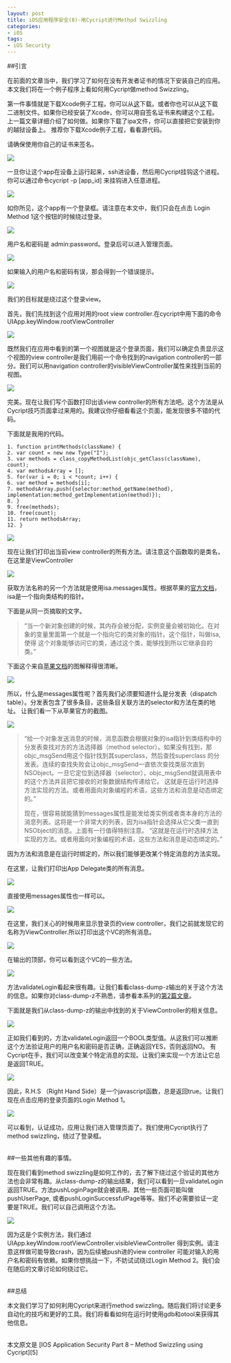 ```yaml
---
layout: post  
title: iOS应用程序安全(8)-用Cycript进行Method Swizzling  
categories:  
- iOS  
tags:    
- iOS Security
---   
```


##引言

在前面的文章当中，我们学习了如何在没有开发者证书的情况下安装自己的应用。本文我们将在一个例子程序上看如何用Cycript做method Swizzling。

第一件事情就是下载Xcode例子工程。你可以从[这][1]下载。或者你也可以从[这][2]下载二进制文件。如果你已经安装了Xcode，你可以用自签名证书来构建这个工程。上一篇文章详细介绍了如何做。如果你下载了ipa文件，你可以直接把它安装到你的越狱设备上。
推荐你下载Xcode例子工程，看看源代码。

请确保使用你自己的证书来签名。

![](http://resources.infosecinstitute.com/wp-content/uploads/070813_1533_IOSApplicat1.png)

一旦你让这个app在设备上运行起来，ssh进设备，然后用Cycript挂钩这个进程。
你可以通过命令cycript -p [app_id] 来挂钩进入任意进程。

![](http://resources.infosecinstitute.com/wp-content/uploads/070813_1533_IOSApplicat2.png)

如你所见，这个app有一个登录框。请注意在本文中，我们只会在点击 Login Method 1这个按钮的时候绕过登录。

![](http://resources.infosecinstitute.com/wp-content/uploads/070813_1533_IOSApplicat3.png)

用户名和密码是 admin:password。登录后可以进入管理页面。

![](http://resources.infosecinstitute.com/wp-content/uploads/070813_1533_IOSApplicat4.png)


如果输入的用户名和密码有误，那会得到一个错误提示。

![](http://resources.infosecinstitute.com/wp-content/uploads/070813_1533_IOSApplicat5.png)

我们的目标就是绕过这个登录view。

首先，我们先找到这个应用对用的root view controller.在cycript中用下面的命令
UIApp.keyWindow.rootViewController

![](http://resources.infosecinstitute.com/wp-content/uploads/070813_1533_IOSApplicat6.png)

既然我们在应用中看到的第一个视图就是这个登录页面，我们可以确定负责显示这个视图的view controller是我们用前一个命令找到的navigation controller的一部分。我们可以用navigation controller的visibleViewController属性来找到当前的视图。

![](http://resources.infosecinstitute.com/wp-content/uploads/070813_1533_IOSApplicat7.png)


完美。现在让我们写个函数打印出该view controller的所有方法吧。这个方法是从Cycript技巧页面拿过来用的。我建议你仔细看看这个页面，能发现很多不错的代码。

下面就是我用的代码。

	1. function printMethods(className) {
	2. var count = new new Type("I");
	3. var methods = class_copyMethodList(objc_getClass(className), count);
	4. var methodsArray = [];
	5. for(var i = 0; i < *count; i++) {
	6. var method = methods[i];
	7. methodsArray.push({selector:method_getName(method), implementation:method_getImplementation(method)});
	8. }
	9. free(methods);
	10. free(count);
	11. return methodsArray;
	12. }


![](http://resources.infosecinstitute.com/wp-content/uploads/070813_1533_IOSApplicat8.png)

现在让我们打印出当前view controller的所有方法。请注意这个函数取的是类名，在这里是ViewController

![](http://resources.infosecinstitute.com/wp-content/uploads/070813_1533_IOSApplicat9.png)

获取方法名称的另一个方法就是使用isa.messages属性。根据苹果的[官方文档][3]，isa是一个指向类结构的指针。

下面是从同一页摘取的文字。

> “当一个新对象创建的时候，其内存会被分配，实例变量会被初始化。在对象的变量里面第一个就是一个指向它的类对象的指针。这个指针，叫做isa, 使得
> 这个对象能够访问它的类，通过这个类，能够找到所以它继承自的类。”

下面这个来自[苹果文档][3]的图解释得很清晰。

![](http://resources.infosecinstitute.com/wp-content/uploads/070813_1533_IOSApplicat10.png)

所以，什么是messages属性呢？首先我们必须要知道什么是分发表（dispatch table）。分发表包含了很多条目，这些条目关联方法的selector和方法在类的地址。
让我们看一下从苹果官方的截图。


![](http://resources.infosecinstitute.com/wp-content/uploads/070813_1533_IOSApplicat11.png)



> “给一个对象发送消息的时候，消息函数会根据对象的isa指针到类结构中的分发表查找对方的方法选择器（method selector）。如果没有找到，那objc_msgSend用这个指针找到其superclass，然后查找superclass
> 的分发表。连续的查找失败会让objc_msgSend一直依次查找类层次直到NSObject。一旦它定位到选择器（selector），objc_msgSend就调用表中的这个方法并且把它接收的对象数据结构传递给它。
> 这就是在运行时选择方法实现的方法。或者用面向对象编程的术语，这些方法和消息是动态绑定的。”
> 
> 
> 现在，很容易就能猜到messages属性是能发给类实例或者类本身的方法的消息列表。这将是一个非常大的列表，因为isa指针会选择从它父类一直到NSObject的消息。上面有一行值得特别注意。
> “这就是在运行时选择方法实现的方法。或者用面向对象编程的术语，这些方法和消息是动态绑定的。”




因为方法和消息是在运行时绑定的，所以我们能够更改某个特定消息的方法实现。

在这里，让我们打印出App Delegate类的所有消息。

![](http://resources.infosecinstitute.com/wp-content/uploads/070813_1533_IOSApplicat12.png)


直接使用messages属性也一样可以。

![](http://resources.infosecinstitute.com/wp-content/uploads/070813_1533_IOSApplicat13.png)

在这里，我们关心的时候用来显示登录页的view controller，我们之前就发现它的名称为ViewController.所以打印出这个VC的所有消息。

![](http://resources.infosecinstitute.com/wp-content/uploads/070813_1533_IOSApplicat14.png)

在输出的顶部，你可以看到这个VC的一些方法。

![](http://resources.infosecinstitute.com/wp-content/uploads/070813_1533_IOSApplicat15.png)

方法validateLogin看起来很有趣。让我们看看class-dump-z输出的关于这个方法的信息。如果你对class-dump-z不熟悉，请参看本系列的[第2篇文章][4]。

下面就是我们从class-dump-z的输出中找到的关于ViewController的相关信息。

![](http://resources.infosecinstitute.com/wp-content/uploads/070813_1533_IOSApplicat16.png)


正如我们看到的，方法validateLogin返回一个BOOL类型值。从这我们可以推断这个方法验证用户的用户名和密码是否正确，正确返回YES，否则返回NO。
有Cycript在手，我们可以改变某个特定消息的实现。让我们来实现一个方法让它总是返回TRUE。

![](http://resources.infosecinstitute.com/wp-content/uploads/070813_1533_IOSApplicat17.png)


因此，R.H.S （Right Hand Side）是一个javascript函数，总是返回true。让我们现在点击应用的登录页面的Login Method 1。

![](http://resources.infosecinstitute.com/wp-content/uploads/070813_1533_IOSApplicat18.png)

可以看到，认证成功，应用让我们进入管理页面了。我们使用Cycript执行了method swizzling，绕过了登录框。

<br>
##一些其他有趣的事情。

现在我们看到method swizzling是如何工作的，去了解下绕过这个验证的其他方法也会非常有趣。从class-dump-z的输出结果，我们可以看到一旦validateLogin返回TRUE。方法pushLoginPage就会被调用。其他一些页面可能叫做pushUserPage, 或者pushLoginSuccessfulPage等等。我们不必需要验证一定要是TRUE。我们可以自己调用这个方法。

![](http://resources.infosecinstitute.com/wp-content/uploads/070813_1533_IOSApplicat19.png)

因为这是个实例方法，我们通过UIApp.keyWindow.rootViewController.visibleViewController 得到实例。请注意这样做可能导致crash，因为后续被push进的view controller
可能对输入的用户名和密码有依赖。如果你想挑战一下，不妨试试绕过Login Method 2。我们会在随后的文章讨论如何绕过它。

<br>
##总结

本文我们学习了如何利用Cycript来进行method swizzling。随后我们将讨论更多自动化的技巧和更好的工具。我们将看看如何在运行时使用gdb和otool来获得其他信息。

<br/>
本文原文是 [IOS Application Security Part 8 – Method Swizzling using Cycript][5]

[1]:https://dl.dropboxusercontent.com/u/34557464/MethodSwizzlingDemo.zip
[2]:https://dl.dropboxusercontent.com/u/34557464/MethodSwizzlingDemo.ipa
[3]:http://developer.apple.com/library/ios/
[4]:http://wufawei.com/2013/11/ios-application-security-2/
[5]:http://resources.infosecinstitute.com/ios-application-security-part-8-method-swizzling-using-cycript/
